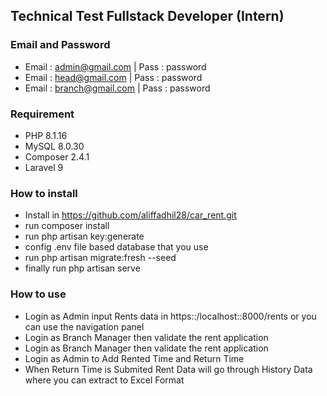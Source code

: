 ## Technical Test Fullstack Developer (Intern)

### Email and Password

-   Email : admin@gmail.com | Pass : password
-   Email : head@gmail.com | Pass : password
-   Email : branch@gmail.com | Pass : password

### Requirement

-   PHP 8.1.16
-   MySQL 8.0.30
-   Composer 2.4.1
-   Laravel 9

### How to install

-   Install in https://github.com/aliffadhil28/car_rent.git
-   run composer install
-   run php artisan key:generate
-   config .env file based database that you use
-   run php artisan migrate:fresh --seed
-   finally run php artisan serve

### How to use

-   Login as Admin input Rents data in https::/localhost::8000/rents or you can use the navigation panel
-   Login as Branch Manager then validate the rent application
-   Login as Branch Manager then validate the rent application
-   Login as Admin to Add Rented Time and Return Time
-   When Return Time is Submited Rent Data will go through History Data where you can extract to Excel Format
